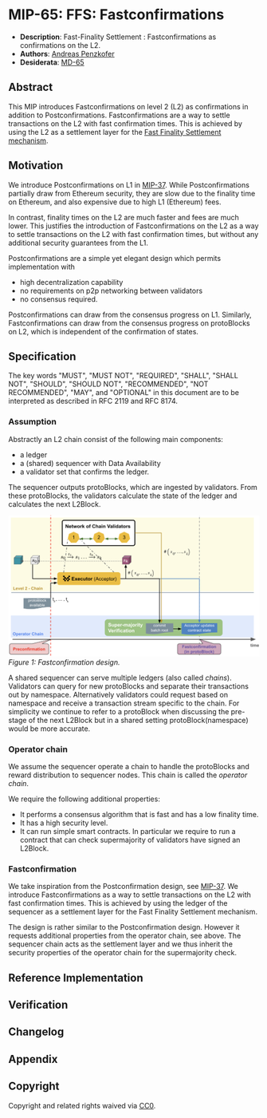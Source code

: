 # MIP-65: FFS: Fastconfirmations

- **Description**: Fast-Finality Settlement : Fastconfirmations as confirmations on the L2.
- **Authors**: [Andreas Penzkofer]()
- **Desiderata**: [MD-65](../../MD/md-65/README.md)

## Abstract

This MIP introduces Fastconfirmations on level 2 (L2) as confirmations in addition to Postconfirmations. Fastconfirmations are a way to settle transactions on the L2 with fast confirmation times. This is achieved by using the L2 as a settlement layer for the [Fast Finality Settlement mechanism](https://github.com/movementlabsxyz/MIP/pull/34).

## Motivation

We introduce Postconfirmations on L1 in [MIP-37](https://github.com/movementlabsxyz/MIP/pull/37). While Postconfirmations partially draw from Ethereum security, they are  slow due to the finality time on Ethereum, and also expensive due to high L1 (Ethereum) fees.

In contrast, finality times on the L2 are much faster and fees are much lower. This justifies the introduction of Fastconfirmations on the L2 as a way to settle transactions on the L2 with fast confirmation times, but without any additional security guarantees from the L1.

Postconfirmations are a simple yet elegant design which permits implementation with

- high decentralization capability
- no requirements on p2p networking between validators
- no consensus required.

Postconfirmations can draw from the consensus progress on L1. Similarly, Fastconfirmations can draw from the consensus progress on protoBlocks on L2, which is independent of the confirmation of states.

## Specification

The key words "MUST", "MUST NOT", "REQUIRED", "SHALL", "SHALL NOT", "SHOULD", "SHOULD NOT", "RECOMMENDED", "NOT RECOMMENDED", "MAY", and "OPTIONAL" in this document are to be interpreted as described in RFC 2119 and RFC 8174.

### Assumption

Abstractly an L2 chain consist of the following main components:

- a ledger
- a (shared) sequencer with Data Availability
- a validator set that confirms the ledger.

The sequencer outputs protoBlocks, which are ingested by validators. From these protoBlocks, the validators calculate the state of the ledger and calculates the next L2Block.

![alt text](design.png)
*Figure 1: Fastconfirmation design.*

A shared sequencer can serve multiple ledgers (also called _chains_). Validators can query for new protoBlocks and separate their transactions out by namespace. Alternatively validators could request based on namespace and receive a transaction stream specific to the chain. For simplicity we continue to refer to a protoBlock when discussing the pre-stage of the next L2Block but in a shared setting protoBlock(namespace) would be more accurate.

### Operator chain

We assume the sequencer operate a chain to handle the protoBlocks and reward distribution to sequencer nodes. This chain is called the _operator chain_.

We require the following additional properties:

- It performs a consensus algorithm that is fast and has a low finality time.
- It has a high security level.
- It can run simple smart contracts. In particular we require to run a contract that can check supermajority of validators have signed an L2Block.

### Fastconfirmation

We take inspiration from the Postconfirmation design, see [MIP-37](https://github.com/movementlabsxyz/MIP/pull/37). We introduce Fastconfirmations as a way to settle transactions on the L2 with fast confirmation times. This is achieved by using the ledger of the sequencer as a settlement layer for the Fast Finality Settlement mechanism.

The design is rather similar to the Postconfirmation design. However it requests additional properties from the operator chain, see above. The sequencer chain acts as the settlement layer and we thus inherit the security properties of the operator chain for the supermajority check.

## Reference Implementation

## Verification

## Changelog

## Appendix

## Copyright

Copyright and related rights waived via [CC0](../LICENSE.md).
